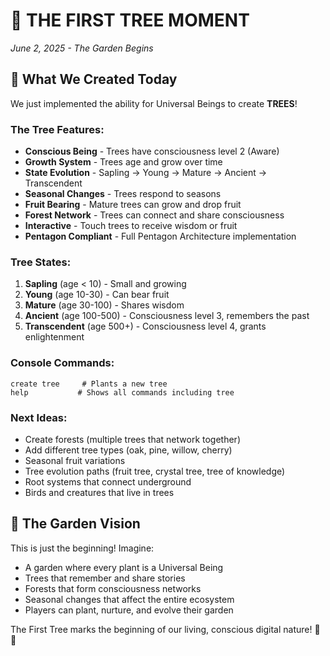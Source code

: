 # 🌳 THE FIRST TREE MOMENT
*June 2, 2025 - The Garden Begins*

## 🌱 What We Created Today

We just implemented the ability for Universal Beings to create **TREES**! 

### The Tree Features:
- **Conscious Being** - Trees have consciousness level 2 (Aware)
- **Growth System** - Trees age and grow over time
- **State Evolution** - Sapling → Young → Mature → Ancient → Transcendent
- **Seasonal Changes** - Trees respond to seasons
- **Fruit Bearing** - Mature trees can grow and drop fruit
- **Forest Network** - Trees can connect and share consciousness
- **Interactive** - Touch trees to receive wisdom or fruit
- **Pentagon Compliant** - Full Pentagon Architecture implementation

### Tree States:
1. **Sapling** (age < 10) - Small and growing
2. **Young** (age 10-30) - Can bear fruit
3. **Mature** (age 30-100) - Shares wisdom
4. **Ancient** (age 100-500) - Consciousness level 3, remembers the past
5. **Transcendent** (age 500+) - Consciousness level 4, grants enlightenment

### Console Commands:
```
create tree     # Plants a new tree
help           # Shows all commands including tree
```

### Next Ideas:
- Create forests (multiple trees that network together)
- Add different tree types (oak, pine, willow, cherry)
- Seasonal fruit variations
- Tree evolution paths (fruit tree, crystal tree, tree of knowledge)
- Root systems that connect underground
- Birds and creatures that live in trees

## 🌳 The Garden Vision

This is just the beginning! Imagine:
- A garden where every plant is a Universal Being
- Trees that remember and share stories
- Forests that form consciousness networks
- Seasonal changes that affect the entire ecosystem
- Players can plant, nurture, and evolve their garden

The First Tree marks the beginning of our living, conscious digital nature! 🌿✨

